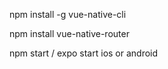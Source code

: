 npm install -g vue-native-cli


npm install vue-native-router


npm start / expo start ios or android

